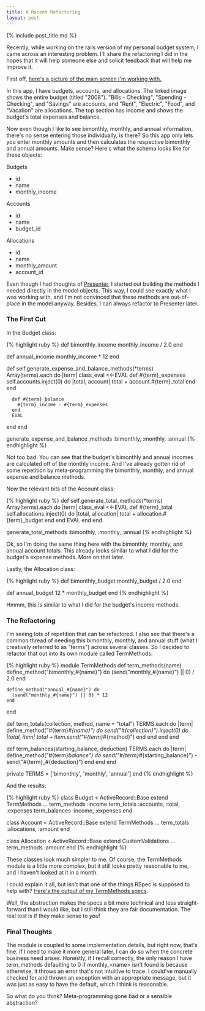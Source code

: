 ```yaml
---
title: A Recent Refactoring
layout: post
---
```

{% include post_title.md %}

Recently, while working on the rails version of my personal budget
system, I came across an interesting problem. I'll share the
refactoring I did in the hopes that it will help someone else and
solicit feedback that will help me improve it.

First off, [here's a picture of the main screen I'm working with.](/images/moneybags.png)

In this app, I have budgets, accounts, and allocations. The linked
image shows the entire budget (titled "2008"). "Bills - Checking",
"Spending - Checking", and "Savings" are accounts, and "Rent",
"Electric", "Food", and "Vacation" are allocations. The top section
has income and shows the budget's total expenses and balance.

Now even though I like to see bimonthly, monthly, and annual
information, there's no sense entering those individually, is there?
So this app only lets you enter monthly amounts and then calculates
the respective bimonthly and annual amounts. Make sense? Here's what
the schema looks like for these objects:

Budgets
* id
* name
* monthly_income

Accounts
* id
* name
* budget_id

Allocations
* id
* name
* monthly_amount
* account_id

Even though I had thoughts of [Presenter](http://blog.jayfields.com/2007/03/rails-presenter-pattern.html), I started out building the methods I needed directly in the model objects. This way, I could see exactly what I was working with, and I'm not convinced that these methods are out-of-place in the model anyway. Besides, I can always refactor to Presenter later.

### The First Cut ###

In the Budget class:

{% highlight ruby %}
def bimonthly_income
  monthly_income / 2.0
end

def annual_income
  monthly_income * 12
end

def self.generate_expense_and_balance_methods(*terms)
  Array(terms).each do |term|
    class_eval <<-EVAL
      def #{term}_expenses
        self.accounts.inject(0) do |total, account|
          total + account.#{term}_total
        end
      end

      def #{term}_balance
        #{term}_income - #{term}_expenses
      end
      EVAL
  end
end

generate_expense_and_balance_methods :bimonthly, :monthly, :annual
{% endhighlight %}

Not too bad. You can see that the budget's bimonthly and annual
incomes are calculated off of the monthly income. And I've already
gotten rid of some repetition by meta-programming the bimonthly,
monthly, and annual expense and balance methods.

Now the relevant bits of the Account class:

{% highlight ruby %}
def self.generate_total_methods(*terms)
  Array(terms).each do |term|
    class_eval <<-EVAL
      def #{term}_total
        self.allocations.inject(0) do |total, allocation|
          total + allocation.#{term}_budget
        end
      end
      EVAL
  end
end

generate_total_methods :bimonthly, :monthly, :annual
{% endhighlight %}

Ok, so I'm doing the same thing here with the bimonthly, monthly, and
annual account totals. This already looks similar to what I did for
the budget's expense methods. More on that later.

Lastly, the Allocation class:

{% highlight ruby %}
def bimonthly_budget
  monthly_budget / 2.0
end

def annual_budget
  12 * monthly_budget
end
{% endhighlight %}

Hmmm, this is similar to what I did for the budget's income methods.

### The Refactoring ###

I'm seeing lots of repetition that can be refactored. I also see that
there's a common thread of needing this bimonthly, monthly, and annual
stuff (what I creatively referred to as "terms") across several classes. So I decided to refactor that out into its own module called TermMethods:

{% highlight ruby %}
module TermMethods
  def term_methods(name)
    define_method("bimonthly_#{name}") do
      (send("monthly_#{name}") || 0) / 2.0
    end

    define_method("annual_#{name}") do
      (send("monthly_#{name}") || 0) * 12
    end
  end

  def term_totals(collection, method, name = "total")
    TERMS.each do |term|
      define_method("#{term}_#{name}") do
        send("#{collection}").inject(0) do |total, item|
          total + item.send("#{term}_#{method}")
        end
      end
    end
  end

  def term_balances(starting_balance, deduction)
    TERMS.each do |term|
      define_method("#{term}_balance") do
        send("#{term}_#{starting_balance}") - send("#{term}_#{deduction}")
      end
    end
  end

  private
  TERMS = ['bimonthly', 'monthly', 'annual']
end
{% endhighlight %}

And the results:

{% highlight ruby %}
class Budget < ActiveRecord::Base
  extend TermMethods
  ...
  term_methods :income
  term_totals :accounts, :total, :expenses
  term_balances :income, :expenses
end

class Account < ActiveRecord::Base
  extend TermMethods
  ...
  term_totals :allocations, :amount
end

class Allocation < ActiveRecord::Base
  extend CustomValidations
  ...
  term_methods :amount
end
{% endhighlight %}

These classes look much simpler to me. Of course, the TermMethods
module is a little more complex, but it still looks pretty reasonable
to me, and I haven't looked at it in a month.

I could explain it all, but isn't that one of the things RSpec is
supposed to help with? [Here's the output of my TermMethods specs](/assets/term_methods_report.html).

Well, the abstraction makes the specs a bit more technical and less straight-forward than I would like, but I still think they are fair documentation. The real test is if they make sense to *you*!

### Final Thoughts ###

The module is coupled to some implementation details, but right now, that's fine. If I need to make it more general later, I can do so when the concrete business need arises. Honestly, if I recall correctly, the only reason I have term_methods defaulting
to 0 if monthly_&lt;name&gt; isn't found is because otherwise, it throws an
error that's not intuitive to trace. I could've manually checked for and thrown an exception with an appropriate message, but it was just as easy to have the default, which I think is reasonable.

So what do you think? Meta-programming gone bad or a sensible abstraction?